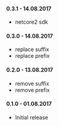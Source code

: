 #### 0.3.1 - 14.08.2017
* netcore2 sdk

#### 0.3.0 - 14.08.2017
* replace suffix
* replace prefix

#### 0.2.0 - 13.08.2017
* remove suffix
* remove prefix

#### 0.1.0 - 01.08.2017
* Initial release
